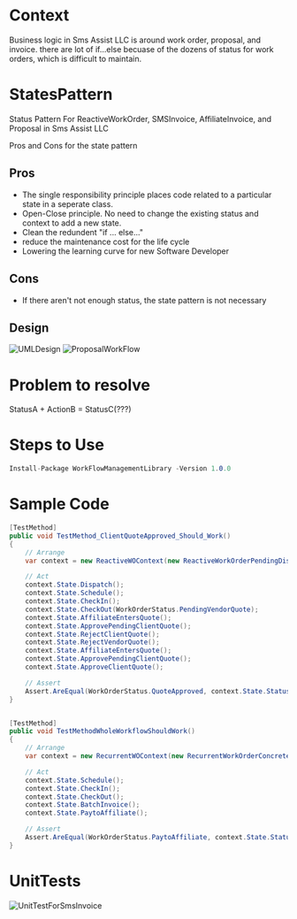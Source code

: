 # Context
Business logic in Sms Assist LLC is around work order, proposal, and invoice. there are lot of if...else becuase of the dozens of status for work orders, which is difficult to maintain.


# StatesPattern
Status Pattern For ReactiveWorkOrder, SMSInvoice, AffiliateInvoice, and Proposal in Sms Assist LLC


Pros and Cons for the state pattern
## Pros
* The single responsibility principle places code related to a particular state in a seperate class.
* Open-Close principle. No need to change the existing status and context to add a new state.
* Clean the redundent "if ... else..."
* reduce the maintenance cost for the life cycle
* Lowering the learning curve for new Software Developer

## Cons
* If there aren't not enough status, the state pattern is not necessary



## Design

![UMLDesign](https://github.com/memoryfraction/StatusPattern/blob/main/Documents/Figs/UMLDesign.png)
![ProposalWorkFlow](https://github.com/memoryfraction/StatusPattern/blob/main/Documents/Figs/Proposal%20workflow.png)


# Problem to resolve
StatusA + ActionB = StatusC(???)


# Steps to Use
```C#
Install-Package WorkFlowManagementLibrary -Version 1.0.0
```


# Sample Code

```C#
[TestMethod]
public void TestMethod_ClientQuoteApproved_Should_Work()
{
    // Arrange
    var context = new ReactiveWOContext(new ReactiveWorkOrderPendingDispatch());

    // Act
    context.State.Dispatch();
    context.State.Schedule();
    context.State.CheckIn();
    context.State.CheckOut(WorkOrderStatus.PendingVendorQuote);
    context.State.AffiliateEntersQuote();
    context.State.ApprovePendingClientQuote();
    context.State.RejectClientQuote();
    context.State.RejectVendorQuote();
    context.State.AffiliateEntersQuote();
    context.State.ApprovePendingClientQuote();
    context.State.ApproveClientQuote();

    // Assert
    Assert.AreEqual(WorkOrderStatus.QuoteApproved, context.State.Status);
}


[TestMethod]
public void TestMethodWholeWorkflowShouldWork()
{
    // Arrange
    var context = new RecurrentWOContext(new RecurrentWorkOrderConcretePendingSchedule());

    // Act
    context.State.Schedule();
    context.State.CheckIn();
    context.State.CheckOut();
    context.State.BatchInvoice();
    context.State.PaytoAffiliate();

    // Assert
    Assert.AreEqual(WorkOrderStatus.PaytoAffiliate, context.State.Status);
}
```

# UnitTests
![UnitTestForSmsInvoice](https://github.com/memoryfraction/StatusPattern/blob/main/Documents/Figs/UnittestForSmsInvoices.png)

